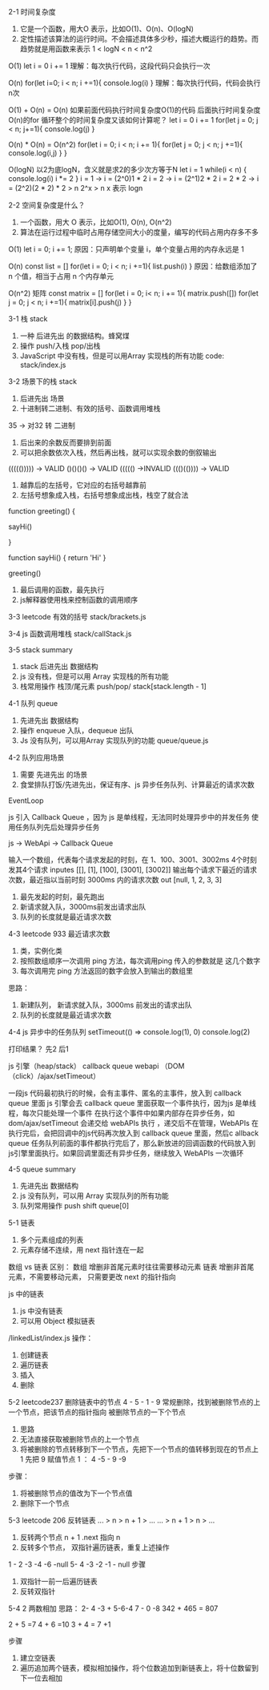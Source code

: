 2-1 时间复杂度
1. 它是一个函数，用大O 表示，比如O(1)、O(n)、O(logN)
1. 定性描述该算法的运行时间。不会描述具体多少秒，描述大概运行的趋势。而趋势就是用函数来表示
1 < logN < n < n^2

O(1)
let i = 0
i += 1
理解：每次执行代码，这段代码只会执行一次

O(n)
for(let i=0; i < n; i +=1){
  console.log(i)
}
理解：每次执行代码，代码会执行n次

O(1) + O(n) = O(n)
如果前面代码执行时间复杂度O(1)的代码
后面执行时间复杂度O(n)的for 循环整个的时间复杂度又该如何计算呢？
let i = 0
i += 1
for(let j = 0; j < n; j+=1){
  console.log(j)
}

O(n) * O(n) = O(n^2)
for(let i = 0; i < n; i += 1){
  for(let j = 0; j < n; j +=1){
    console.log(i,j)
  }
}

O(logN) 以2为底logN，含义就是求2的多少次方等于N
let i = 1
while(i < n) {
  console.log(i)
  i *= 2
}
i = 1 -> i = (2^0)1 * 2
i = 2 -> i = (2^1)2 * 2
i = 2 * 2 -> i = (2^2)(2 * 2) * 2 > n
2^x > n
x 表示 logn


2-2 空间复杂度是什么？
1. 一个函数，用大 O 表示，比如O(1), O(n), O(n^2)
1. 算法在运行过程中临时占用存储空间大小的度量，编写的代码占用内存多不多

O(1)
let i = 0; 
i += 1;
原因：只声明单个变量 i，单个变量占用的内存永远是 1

O(n)
const list = []
for(let i = 0; i < n; i +=1){
  list.push(i)
}
原因：给数组添加了 n 个值，相当于占用 n 个内存单元

O(n^2) 矩阵
const matrix = []
for(let i = 0; i< n; i += 1){
  matrix.push([])
  for(let j = 0; j < n; i +=1){
    matrix[i].push(j)
  }
}

3-1 栈  stack
1. 一种 后进先出 的数据结构。蜂窝煤
1. 操作 push/入栈 pop/出栈
1. JavaScript 中没有栈，但是可以用Array 实现栈的所有功能
code: stack/index.js

3-2 场景下的栈 stack
1. 后进先出 场景
1. 十进制转二进制、有效的括号、函数调用堆栈

35 -> 对32 转 二进制
1. 后出来的余数反而要排到前面
1. 可以把余数依次入栈，然后再出栈，就可以实现余数的倒叙输出

((((())))) -> VALID
()()()() -> VALID
((((() ->INVALID
((()(()))) -> VALID
1. 越靠后的左括号，它对应的右括号越靠前 
1. 左括号想象成入栈，右括号想象成出栈，栈空了就合法

function greeting() {
  <!-- [1] some code -->
  sayHi()
  <!-- [2] some code -->
}

function sayHi() {
  return 'Hi'
}
<!-- 调用 greeting -->
greeting()
<!-- [3] some code -->
1. 最后调用的函数，最先执行
1. js解释器使用栈来控制函数的调用顺序

3-3 leetcode 有效的括号
stack/brackets.js

3-4 js 函数调用堆栈
stack/callStack.js

3-5 stack summary
1. stack 后进先出 数据结构
1. js 没有栈，但是可以用 Array 实现栈的所有功能
1. 栈常用操作 栈顶/尾元素 push/pop/ stack[stack.length - 1]

4-1 队列 queue
1. 先进先出 数据结构
1. 操作 enqueue 入队，dequeue 出队
1. Js 没有队列，可以用Array 实现队列的功能
queue/queue.js

4-2 队列应用场景
1. 需要 先进先出 的场景
1. 食堂排队打饭/先进先出，保证有序、js 异步任务队列、计算最近的请求次数

EventLoop

js 引入 Callback Queue ，因为 js 是单线程，无法同时处理异步中的并发任务
使用任务队列先后处理异步任务

js -> WebApi -> Callback Queue

输入一个数组，代表每个请求发起的时刻，在 1、100、3001、3002ms 4个时刻发其4个请求
inputes [[], [1], [100], [3001], [3002]]
输出每个请求下最近的请求次数，最近指以当前时刻 3000ms 内的请求次数
out [null, 1, 2, 3, 3]

1. 最先发起的时刻，最先跑出
1. 新请求就入队，3000ms前发出请求出队
1. 队列的长度就是最近请求次数

4-3 leetcode 933 最近请求次数
1. 类，实例化类
1. 按照数组顺序一次调用 ping 方法，每次调用ping 传入的参数就是 这几个数字
1. 每次调用完 ping 方法返回的数字会放入到输出的数组里

思路：
1. 新建队列， 新请求就入队，3000ms 前发出的请求出队
1. 队列的长度就是最近请求次数

4-4 js 异步中的任务队列
setTimeout(() => console.log(1), 0)
console.log(2)

打印结果？
先2 后1

js 引擎（heap/stack）
callback queue
webapi （DOM（click）/ajax/setTimeout）

一段js 代码最初执行的时候，会有主事件、匿名的主事件，放入到 callback queue 里面
js 引擎会去 callback queue 里面获取一个事件执行，因为js 是单线程，每次只能处理一个事件
在执行这个事件中如果内部存在异步任务，如 dom/ajax/setTimeout 会递交给 webAPIs 执行 ，递交后不在管理，WebAPIs 在执行完后，会把回调中的js代码再次放入到 callback queue 里面，然后c allback queue 任务队列前面的事件都执行完后了，那么新放进的回调函数的代码放入到js引擎里面执行。如果回调里面还有异步任务，继续放入 WebAPIs 一次循环

4-5 queue summary
1. 先进先出 数据结构
1. js 没有队列，可以用 Array 实现队列的所有功能
1. 队列常用操作 push shift queue[0]

5-1 链表
1. 多个元素组成的列表
1. 元素存储不连续，用 next 指针连在一起 

数组 vs 链表 区别：
数组 增删非首尾元素时往往需要移动元素
链表 增删非首尾元素，不需要移动元素， 只需要更改 next 的指针指向

js 中的链表
1. js 中没有链表
1. 可以用 Object 模拟链表

/linkedList/index.js
操作：
1. 创建链表
1. 遍历链表
1. 插入
1. 删除

5-2 leetcode237 删除链表中的节点
4 - 5 - 1 - 9
常规删除，找到被删除节点的上一个节点，把该节点的指针指向 被删除节点的一下个节点
1. 思路
1. 无法直接获取被删除节点的上一个节点
1. 将被删除的节点转移到下一个节点，先把下一个节点的值转移到现在的节点上
1 先把 9 赋值节点 1 ： 4 -5 - 9 -9 

步骤：
1. 将被删除节点的值改为下一个节点值
1. 删除下一个节点

5-3 leetcode 206 反转链表
... > n > n + 1 > ...
... > n + 1 > n > ...  
1. 反转两个节点 n + 1 .next 指向 n
1. 反转多个节点， 双指针遍历链表，重复上述操作

1 - 2 -3 -4 -6 -null
5- 4 -3 -2 -1 - null
步骤
1. 双指针一前一后遍历链表
1. 反转双指针

5-4 2 两数相加
思路：
2- 4 -3 + 5-6-4
7 - 0 -8
342 + 465 = 807

2 + 5 =7 
4 + 6 =10
3 + 4 = 7 +1

步骤
1. 建立空链表
1. 遍历追加两个链表，模拟相加操作，将个位数追加到新链表上，将十位数留到下一位去相加



